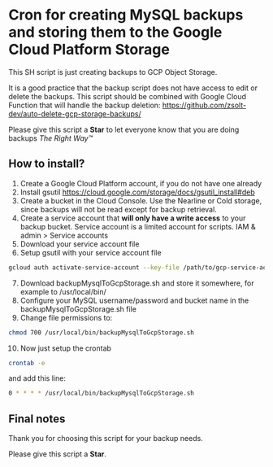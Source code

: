 # Cron for creating MySQL backups and storing them to the Google Cloud Platform Storage

This SH script is just creating backups to GCP Object Storage. 

It is a good practice that the backup script does not have access to edit or delete the backups. This script should be combined with Google Cloud Function that will handle the backup deletion: https://github.com/zsolt-dev/auto-delete-gcp-storage-backups/

Please give this script a **Star** to let everyone know that you are doing backups *The Right Way™* 

## How to install?
1. Create a Google Cloud Platform account, if you do not have one already
2. Install gsutil https://cloud.google.com/storage/docs/gsutil_install#deb
3. Create a bucket in the Cloud Console. Use the Nearline or Cold storage, since backups will not be read except for backup retrieval.
4. Create a service account that **will only have a write access** to your backup bucket. Service account is a limited account for scripts. IAM & admin > Service accounts
5. Download your service account file
6. Setup gsutil with your service account file
```sh
gcloud auth activate-service-account --key-file /path/to/gcp-service-account-file.json
```
7. Download backupMysqlToGcpStorage.sh and store it somewhere, for example to /usr/local/bin/
8. Configure your MySQL username/password and bucket name in the backupMysqlToGcpStorage.sh file
9. Change file permissions to:
```sh
chmod 700 /usr/local/bin/backupMysqlToGcpStorage.sh
```
10. Now just setup the crontab
```sh
crontab -e
```

and add this line:
```sh
0 * * * * /usr/local/bin/backupMysqlToGcpStorage.sh
```

## Final notes
Thank you for choosing this script for your backup needs.

Please give this script a **Star**.